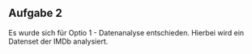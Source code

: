 ## Aufgabe 2

Es wurde sich für Optio 1 - Datenanalyse entschieden.
Hierbei wird ein Datenset der IMDb analysiert.
